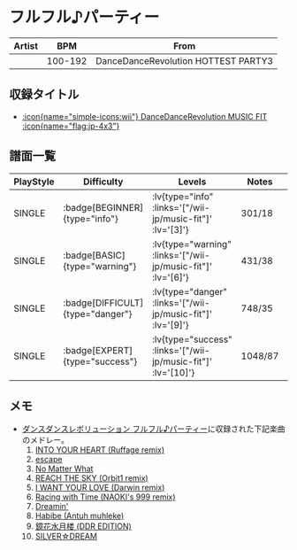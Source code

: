 # フルフル♪パーティー

|Artist|BPM|From|
|------|---|----|
||100-192|DanceDanceRevolution HOTTEST PARTY3|

## 収録タイトル

- [ :icon{name="simple-icons:wii"} DanceDanceRevolution MUSIC FIT :icon{name="flag:jp-4x3"} ](/wii-jp/music-fit)

## 譜面一覧

|PlayStyle|Difficulty|Levels|Notes|Movie|
|---------|----------|------|-----|-----|
|SINGLE| :badge[BEGINNER]{type="info"} | :lv{type="info" :links='["/wii-jp/music-fit"]' :lv='[3]'} |301/18||
|SINGLE| :badge[BASIC]{type="warning"} | :lv{type="warning" :links='["/wii-jp/music-fit"]' :lv='[6]'} |431/38||
|SINGLE| :badge[DIFFICULT]{type="danger"} | :lv{type="danger" :links='["/wii-jp/music-fit"]' :lv='[9]'} |748/35||
|SINGLE| :badge[EXPERT]{type="success"} | :lv{type="success" :links='["/wii-jp/music-fit"]' :lv='[10]'} |1048/87||

## メモ

- [ダンスダンスレボリューション フルフル♪パーティー](/wii-jp/furufuru)に収録された下記楽曲のメドレー。
  1. [INTO YOUR HEART (Ruffage remix)](/wii-jp/furufuru/into-your-heart)
  1. [escape](/wii-jp/furufuru/escape)
  1. [No Matter What](/wii-jp/furufuru/no-matter-what)
  1. [REACH THE SKY (Orbit1 remix)](/wii-jp/furufuru/reach-the-sky)
  1. [I WANT YOUR LOVE (Darwin remix)](/wii-jp/furufuru/i-want-your-love)
  1. [Racing with Time (NAOKI's 999 remix)](/wii-jp/furufuru/racing-with-time)
  1. [Dreamin'](/wii-jp/furufuru/dreamin)
  1. [Habibe (Antuh muhleke)](/wii-jp/furufuru/habibe)
  1. [鏡花水月楼 (DDR EDITION)](/wii-jp/furufuru/kyoka-suigetsu-row)
  1. [SILVER☆DREAM](/wii-jp/furufuru/silver-dream)
